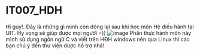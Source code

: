 # IT007_HDH
Hi guy!. Đây là những gì mình còn động lại sau khi học môn Hệ điều hành tại UIT. Hy vọng sẽ giúp được mọi người =))
![image](https://cdn.tgdd.vn/hoi-dap/804907/he-dieu-hanh-la-gi%20(3).jpg)
Phần thực hành môn này mình sử dụng ngôn ngữ C và viết trên HĐH windows nên qua Linux thì các bạn chú ý đến thư viện được hỗ trợ nhá!
